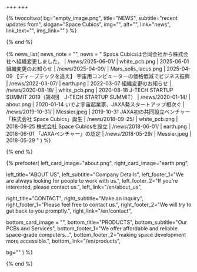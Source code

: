 +++
+++

{% twocoltwo(
  bg="empty_image.png",
  title="NEWS",
  subtitle="recent updates from",
  slogan="Space Cubics",
  img="",
  alt="",
  link="news",
  link_text="",
  img_link=""
) %}
<!-- no text -->
{% end %}

{% news_list(
  news_note = "",
  news = "
Space Cubicsは合同会社から株式会社へ組織変更しました。 | /news/2025-06-01/ | white_pcb.png | 2025-06-01
組織変更のお知らせ | /news/2025-04-09/ | Mars_solis_lacus.png | 2025-04-09
【ディープテックを追え】 宇宙用コンピューターの価格低減でビジネス振興 | /news/2022-03-07/ | earth.png | 2022-03-07
組織変更のお知らせ | /news/2020-08-18/ | white_pcb.png | 2020-08-18
J-TECH STARTUP SUMMIT 2019（第4回　J-TECH STARTUP SUMMIT） | /news/2020-01-14/ | about.png | 2020-01-14
いでよ宇宙起業家、JAXA発スタートアップ相次ぐ | /news/2019-10-31/ | Messier.jpeg  | 2019-10-31
JAXA初の共同設立ベンチャー「株式会社 Space Cubics」誕生 | /news/2018-09-25/ | white_pcb.png | 2018-09-25
株式会社 Space Cubicsを設立 | /news/2018-06-01/ | earth.png | 2018-06-01
「JAXAベンチャー」の認定 | /news/2018-05-29/ | Messier.jpeg | 2018-05-29
"
) %}
<!-- no text -->
{% end %}

{% prefooter(
  left_card_image="about.png", 
  right_card_image="earth.png",

  left_title="ABOUT US",
  left_subtitle="Company Details",
  left_footer_1="We are always looking for people to work with us.",
  left_footer_2="If you're interested, please contact us.",
  left_link="/en/about_us",

  right_title="CONTACT",
  right_subtitle="Make an inquiry",
  right_footer_1="Please feel free to contact us.",
  right_footer_2="We will try to get back to you promptly.",
  right_link="/en/contact",

  bottom_card_image = "<!--display element -->",
  bottom_title="PRODUCTS",
  bottom_subtitle="Our PCBs and Services",
  bottom_footer_1="We offer affordable and reliable space-grade computers...",
  bottom_footer_2="making space development more accessible.",
  bottom_link="/en/products",

  bg=""
) %}
<!--display element -->
{% end %}